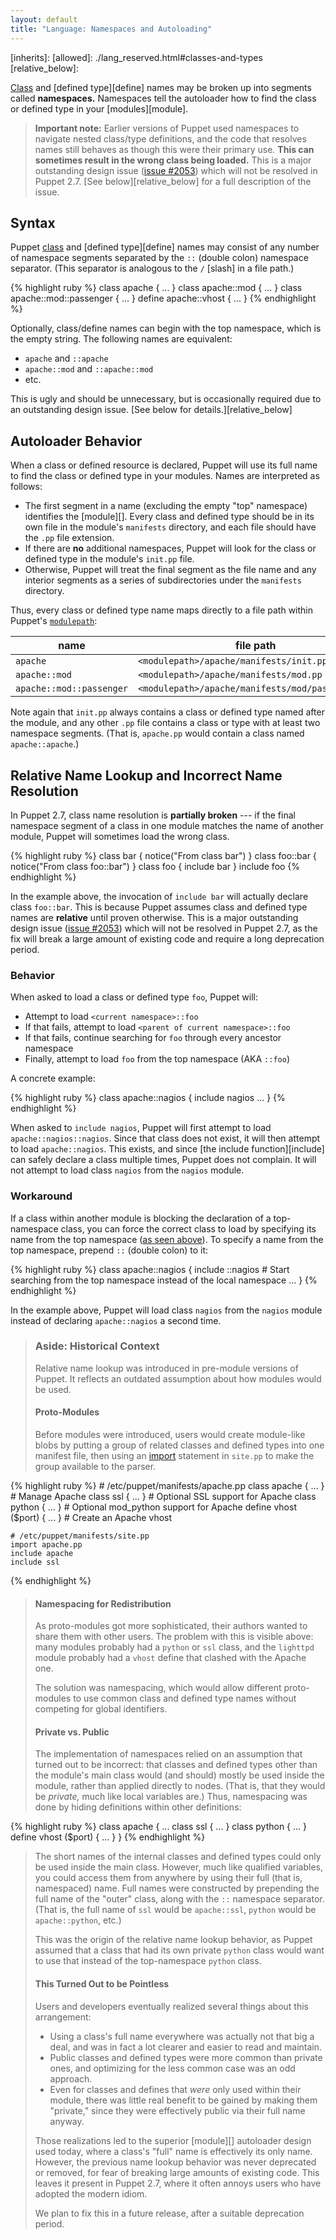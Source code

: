 ```yaml
---
layout: default
title: "Language: Namespaces and Autoloading"
---
```


<!-- TODO -->
[classes]: 
[define]: 
[import]: 
[variables]: 
[modulepath]: 
[module]: 
[scopes]: 
[include]: 
[2053]: https://projects.puppetlabs.com/issues/2053
[inherits]: 
[allowed]: ./lang_reserved.html#classes-and-types
[relative_below]: 


[Class][classes] and [defined type][define] names may be broken up into segments called **namespaces.** Namespaces tell the autoloader how to find the class or defined type in your [modules][module]. 

> **Important note:** Earlier versions of Puppet used namespaces to navigate nested class/type definitions, and the code that resolves names still behaves as though this were their primary use. **This can sometimes result in the wrong class being loaded.** This is a major outstanding design issue ([issue #2053][2053]) which will not be resolved in Puppet 2.7. [See below][relative_below] for a full description of the issue.

Syntax
-----

Puppet [class][classes] and [defined type][define] names may consist of any number of namespace segments separated by the `::` (double colon) namespace separator. (This separator is analogous to the `/` \[slash\] in a file path.)

{% highlight ruby %}
    class apache { ... }
    class apache::mod { ... }
    class apache::mod::passenger { ... }
    define apache::vhost { ... }
{% endhighlight %}

Optionally, class/define names can begin with the top namespace, which is the empty string. The following names are equivalent: 

* `apache` and `::apache`
* `apache::mod` and `::apache::mod`
* etc.

This is ugly and should be unnecessary, but is occasionally required due to an outstanding design issue. [See below for details.][relative_below]

Autoloader Behavior
-----

When a class or defined resource is declared, Puppet will use its full name to find the class or defined type in your modules. Names are interpreted as follows:

* The first segment in a name (excluding the empty "top" namespace) identifies the [module][]. Every class and defined type should be in its own file in the module's `manifests` directory, and each file should have the `.pp` file extension.
* If there are **no** additional namespaces, Puppet will look for the class or defined type in the module's `init.pp` file.
* Otherwise, Puppet will treat the final segment as the file name and any interior segments as a series of subdirectories under the `manifests` directory.

Thus, every class or defined type name maps directly to a file path within Puppet's [`modulepath`][modulepath]:

name                     | file path
------------------------ | ---------
`apache`                 | `<modulepath>/apache/manifests/init.pp`
`apache::mod`            | `<modulepath>/apache/manifests/mod.pp`
`apache::mod::passenger` | `<modulepath>/apache/manifests/mod/passenger.pp`

Note again that `init.pp` always contains a class or defined type named after the module, and any other `.pp` file contains a class or type with at least two namespace segments. (That is, `apache.pp` would contain a class named `apache::apache`.)


Relative Name Lookup and Incorrect Name Resolution
-----

In Puppet 2.7, class name resolution is **partially broken** --- if the final namespace segment of a class in one module matches the name of another module, Puppet will sometimes load the wrong class.

{% highlight ruby %}
    class bar {
      notice("From class bar")
    }
    class foo::bar {
      notice("From class foo::bar")
    }
    class foo {
      include bar
    }
    include foo
{% endhighlight %}

In the example above, the invocation of `include bar` will actually declare class `foo::bar`. This is because Puppet assumes class and defined type names are **relative** until proven otherwise. This is a major outstanding design issue ([issue #2053][2053]) which will not be resolved in Puppet 2.7, as the fix will break a large amount of existing code and require a long deprecation period. 

### Behavior

When asked to load a class or defined type `foo`, Puppet will:

* Attempt to load `<current namespace>::foo`
* If that fails, attempt to load `<parent of current namespace>::foo`
* If that fails, continue searching for `foo` through every ancestor namespace
* Finally, attempt to load `foo` from the top namespace (AKA `::foo`)

A concrete example:

{% highlight ruby %}
    class apache::nagios {
      include nagios
      ...
    }
{% endhighlight %}

When asked to `include nagios`, Puppet will first attempt to load `apache::nagios::nagios`. Since that class does not exist, it will then attempt to load `apache::nagios`. This exists, and since [the include function][include] can safely declare a class multiple times, Puppet does not complain. It will not attempt to load class `nagios` from the `nagios` module. 

### Workaround

If a class within another module is blocking the declaration of a top-namespace class, you can force the correct class to load by specifying its name from the top namespace ([as seen above](#syntax)). To specify a name from the top namespace, prepend `::` (double colon) to it:

{% highlight ruby %}
    class apache::nagios {
      include ::nagios # Start searching from the top namespace instead of the local namespace
      ...
    }
{% endhighlight %}

In the example above, Puppet will load class `nagios` from the `nagios` module instead of declaring `apache::nagios` a second time.

> ### Aside: Historical Context
> 
> Relative name lookup was introduced in pre-module versions of Puppet. It reflects an outdated assumption about how modules would be used.
> 
> #### Proto-Modules
> 
> Before modules were introduced, users would create module-like blobs by putting a group of related classes and defined types into one manifest file, then using an [import][] statement in `site.pp` to make the group available to the parser. 
> 
{% highlight ruby %}
    # /etc/puppet/manifests/apache.pp
    class apache { ... } # Manage Apache
    class ssl { ... } # Optional SSL support for Apache
    class python { ... } # Optional mod_python support for Apache
    define vhost ($port) { ... } # Create an Apache vhost
    
    # /etc/puppet/manifests/site.pp
    import apache.pp
    include apache
    include ssl
{% endhighlight %}
> 
> #### Namespacing for Redistribution
> 
> As proto-modules got more sophisticated, their authors wanted to share them with other users. The problem with this is visible above: many modules probably had a `python` or `ssl` class, and the `lighttpd` module probably had a `vhost` define that clashed with the Apache one. 
> 
> The solution was namespacing, which would allow different proto-modules to use common class and defined type names without competing for global identifiers. 
> 
> #### Private vs. Public
> 
> The implementation of namespaces relied on an assumption that turned out to be incorrect: that classes and defined types other than the module's main class would (and should) mostly be used inside the module, rather than applied directly to nodes. (That is, that they would be _private,_ much like local variables are.) Thus, namespacing was done by hiding definitions within other definitions:
> 
{% highlight ruby %}
    class apache {
      ...
      class ssl { ... }
      class python { ... }
      define vhost ($port) { ... }
    }
{% endhighlight %}
> 
> The short names of the internal classes and defined types could only be used inside the main class. However, much like qualified variables, you could access them from anywhere by using their full (that is, namespaced) name. Full names were constructed by prepending the full name of the "outer" class, along with the `::` namespace separator. (That is, the full name of `ssl` would be `apache::ssl`, `python` would be `apache::python`, etc.)
> 
> This was the origin of the relative name lookup behavior, as Puppet assumed that a class that had its own private `python` class would want to use that instead of the top-namespace `python` class. 
> 
> #### This Turned Out to be Pointless
> 
> Users and developers eventually realized several things about this arrangement: 
> 
> * Using a class's full name everywhere was actually not that big a deal, and was in fact a lot clearer and easier to read and maintain.
> * Public classes and defined types were more common than private ones, and optimizing for the less common case was an odd approach. 
> * Even for classes and defines that _were_ only used within their module, there was little real benefit to be gained by making them "private," since they were effectively public via their full name anyway.
> 
> Those realizations led to the superior [module][] autoloader design used today, where a class's "full" name is effectively its only name. However, the previous name lookup behavior was never deprecated or removed, for fear of breaking large amounts of existing code. This leaves it present in Puppet 2.7, where it often annoys users who have adopted the modern idiom. 
> 
> We plan to fix this in a future release, after a suitable deprecation period. 
